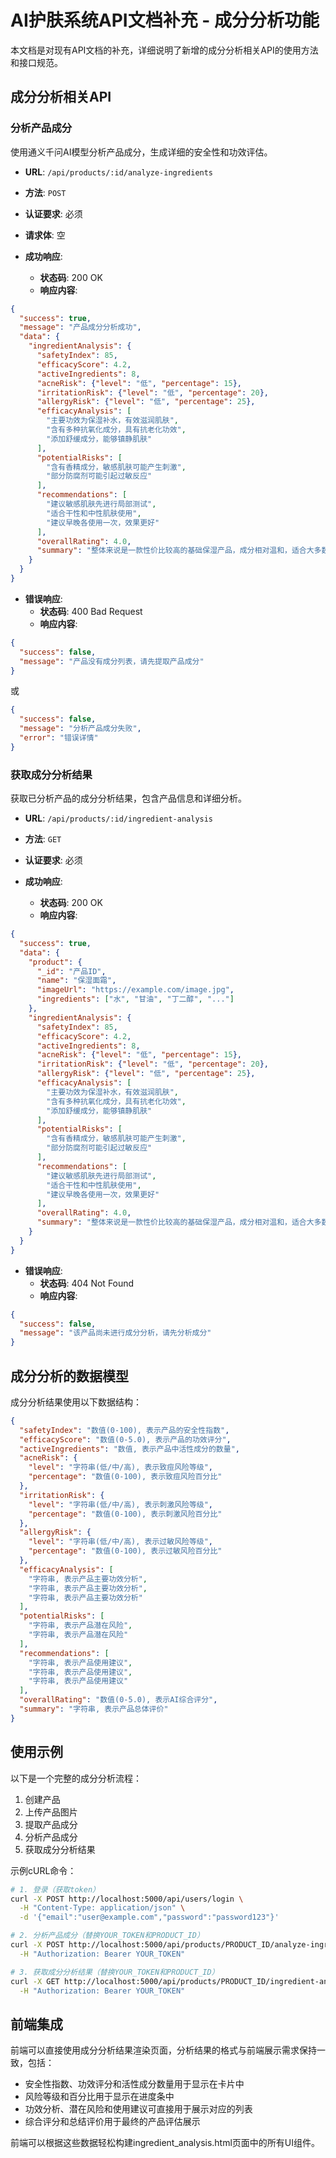 # AI护肤系统API文档补充 - 成分分析功能

本文档是对现有API文档的补充，详细说明了新增的成分分析相关API的使用方法和接口规范。

## 成分分析相关API

### 分析产品成分

使用通义千问AI模型分析产品成分，生成详细的安全性和功效评估。

- **URL**: `/api/products/:id/analyze-ingredients`
- **方法**: `POST`
- **认证要求**: 必须
- **请求体**: 空

- **成功响应**:
  - **状态码**: 200 OK
  - **响应内容**:

```json
{
  "success": true,
  "message": "产品成分分析成功",
  "data": {
    "ingredientAnalysis": {
      "safetyIndex": 85,
      "efficacyScore": 4.2,
      "activeIngredients": 8,
      "acneRisk": {"level": "低", "percentage": 15},
      "irritationRisk": {"level": "低", "percentage": 20},
      "allergyRisk": {"level": "低", "percentage": 25},
      "efficacyAnalysis": [
        "主要功效为保湿补水，有效滋润肌肤",
        "含有多种抗氧化成分，具有抗老化功效",
        "添加舒缓成分，能够镇静肌肤"
      ],
      "potentialRisks": [
        "含有香精成分，敏感肌肤可能产生刺激",
        "部分防腐剂可能引起过敏反应"
      ],
      "recommendations": [
        "建议敏感肌肤先进行局部测试",
        "适合干性和中性肌肤使用",
        "建议早晚各使用一次，效果更好"
      ],
      "overallRating": 4.0,
      "summary": "整体来说是一款性价比较高的基础保湿产品，成分相对温和，适合大多数肌肤类型使用。敏感肌需谨慎使用。"
    }
  }
}
```

- **错误响应**:
  - **状态码**: 400 Bad Request
  - **响应内容**:

```json
{
  "success": false,
  "message": "产品没有成分列表，请先提取产品成分"
}
```

或

```json
{
  "success": false,
  "message": "分析产品成分失败",
  "error": "错误详情"
}
```

### 获取成分分析结果

获取已分析产品的成分分析结果，包含产品信息和详细分析。

- **URL**: `/api/products/:id/ingredient-analysis`
- **方法**: `GET`
- **认证要求**: 必须

- **成功响应**:
  - **状态码**: 200 OK
  - **响应内容**:

```json
{
  "success": true,
  "data": {
    "product": {
      "_id": "产品ID",
      "name": "保湿面霜",
      "imageUrl": "https://example.com/image.jpg",
      "ingredients": ["水", "甘油", "丁二醇", "..."]
    },
    "ingredientAnalysis": {
      "safetyIndex": 85,
      "efficacyScore": 4.2,
      "activeIngredients": 8,
      "acneRisk": {"level": "低", "percentage": 15},
      "irritationRisk": {"level": "低", "percentage": 20},
      "allergyRisk": {"level": "低", "percentage": 25},
      "efficacyAnalysis": [
        "主要功效为保湿补水，有效滋润肌肤",
        "含有多种抗氧化成分，具有抗老化功效",
        "添加舒缓成分，能够镇静肌肤"
      ],
      "potentialRisks": [
        "含有香精成分，敏感肌肤可能产生刺激",
        "部分防腐剂可能引起过敏反应"
      ],
      "recommendations": [
        "建议敏感肌肤先进行局部测试",
        "适合干性和中性肌肤使用",
        "建议早晚各使用一次，效果更好"
      ],
      "overallRating": 4.0,
      "summary": "整体来说是一款性价比较高的基础保湿产品，成分相对温和，适合大多数肌肤类型使用。敏感肌需谨慎使用。"
    }
  }
}
```

- **错误响应**:
  - **状态码**: 404 Not Found
  - **响应内容**:

```json
{
  "success": false,
  "message": "该产品尚未进行成分分析，请先分析成分"
}
```

## 成分分析的数据模型

成分分析结果使用以下数据结构：

```json
{
  "safetyIndex": "数值(0-100), 表示产品的安全性指数",
  "efficacyScore": "数值(0-5.0), 表示产品的功效评分",
  "activeIngredients": "数值, 表示产品中活性成分的数量",
  "acneRisk": {
    "level": "字符串(低/中/高), 表示致痘风险等级",
    "percentage": "数值(0-100), 表示致痘风险百分比"
  },
  "irritationRisk": {
    "level": "字符串(低/中/高), 表示刺激风险等级",
    "percentage": "数值(0-100), 表示刺激风险百分比"
  },
  "allergyRisk": {
    "level": "字符串(低/中/高), 表示过敏风险等级",
    "percentage": "数值(0-100), 表示过敏风险百分比"
  },
  "efficacyAnalysis": [
    "字符串, 表示产品主要功效分析",
    "字符串, 表示产品主要功效分析",
    "字符串, 表示产品主要功效分析"
  ],
  "potentialRisks": [
    "字符串, 表示产品潜在风险",
    "字符串, 表示产品潜在风险"
  ],
  "recommendations": [
    "字符串, 表示产品使用建议",
    "字符串, 表示产品使用建议",
    "字符串, 表示产品使用建议"
  ],
  "overallRating": "数值(0-5.0), 表示AI综合评分",
  "summary": "字符串, 表示产品总体评价"
}
```

## 使用示例

以下是一个完整的成分分析流程：

1. 创建产品
2. 上传产品图片
3. 提取产品成分
4. 分析产品成分
5. 获取成分分析结果

示例cURL命令：

```bash
# 1. 登录（获取token）
curl -X POST http://localhost:5000/api/users/login \
  -H "Content-Type: application/json" \
  -d '{"email":"user@example.com","password":"password123"}'

# 2. 分析产品成分（替换YOUR_TOKEN和PRODUCT_ID）
curl -X POST http://localhost:5000/api/products/PRODUCT_ID/analyze-ingredients \
  -H "Authorization: Bearer YOUR_TOKEN"

# 3. 获取成分分析结果（替换YOUR_TOKEN和PRODUCT_ID）
curl -X GET http://localhost:5000/api/products/PRODUCT_ID/ingredient-analysis \
  -H "Authorization: Bearer YOUR_TOKEN"
```

## 前端集成

前端可以直接使用成分分析结果渲染页面，分析结果的格式与前端展示需求保持一致，包括：

- 安全性指数、功效评分和活性成分数量用于显示在卡片中
- 风险等级和百分比用于显示在进度条中
- 功效分析、潜在风险和使用建议可直接用于展示对应的列表
- 综合评分和总结评价用于最终的产品评估展示

前端可以根据这些数据轻松构建ingredient_analysis.html页面中的所有UI组件。 